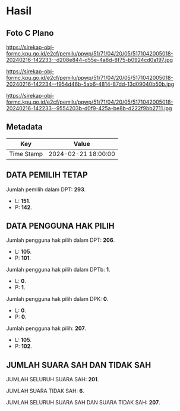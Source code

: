 # Hasil

## Foto C Plano

https://sirekap-obj-formc.kpu.go.id/e2cf/pemilu/ppwp/51/71/04/20/05/5171042005018-20240216-142233--d208e844-d55e-4a8d-8f75-b0924cd0a197.jpg

https://sirekap-obj-formc.kpu.go.id/e2cf/pemilu/ppwp/51/71/04/20/05/5171042005018-20240216-142234--f954d46b-5ab6-4814-87dd-13d09040b50b.jpg

https://sirekap-obj-formc.kpu.go.id/e2cf/pemilu/ppwp/51/71/04/20/05/5171042005018-20240216-142233--9554203b-d0f9-425a-be8b-d222f9bb2711.jpg


## Metadata

| Key        | Value               |
| ---------- | ------------------- |
| Time Stamp | 2024-02-21 18:00:00 |


## DATA PEMILIH TETAP

Jumlah pemilih dalam DPT: **293**.
 * L: **151**.
 * P: **142**.

## DATA PENGGUNA HAK PILIH

Jumlah pengguna hak pilih dalam DPT: **206**.
 * L: **105**.
 * P: **101**.

Jumlah pengguna hak pilih dalam DPTb: **1**.
 * L: **0**.
 * P: **1**.

Jumlah pengguna hak pilih dalam DPK: **0**.
 * L: **0**.
 * P: **0**.

Jumlah pengguna hak pilih: **207**.
 * L: **105**.
 * P: **102**.

## JUMLAH SUARA SAH DAN TIDAK SAH

JUMLAH SELURUH SUARA SAH: **201**.

JUMLAH SUARA TIDAK SAH: **6**.

JUMLAH SELURUH SUARA SAH DAN SUARA TIDAK SAH: **207**.


